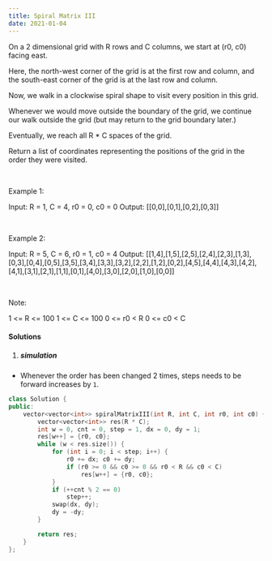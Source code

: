 ```yaml
---
title: Spiral Matrix III
date: 2021-01-04
---
```

On a 2 dimensional grid with R rows and C columns, we start at (r0, c0) facing east.

Here, the north-west corner of the grid is at the first row and column, and the south-east corner of the grid is at the last row and column.

Now, we walk in a clockwise spiral shape to visit every position in this grid. 

Whenever we would move outside the boundary of the grid, we continue our walk outside the grid (but may return to the grid boundary later.) 

Eventually, we reach all R * C spaces of the grid.

Return a list of coordinates representing the positions of the grid in the order they were visited.

 

Example 1:

Input: R = 1, C = 4, r0 = 0, c0 = 0
Output: [[0,0],[0,1],[0,2],[0,3]]


 

Example 2:

Input: R = 5, C = 6, r0 = 1, c0 = 4
Output: [[1,4],[1,5],[2,5],[2,4],[2,3],[1,3],[0,3],[0,4],[0,5],[3,5],[3,4],[3,3],[3,2],[2,2],[1,2],[0,2],[4,5],[4,4],[4,3],[4,2],[4,1],[3,1],[2,1],[1,1],[0,1],[4,0],[3,0],[2,0],[1,0],[0,0]]


 

Note:

1 <= R <= 100
1 <= C <= 100
0 <= r0 < R
0 <= c0 < C

#### Solutions

1. ##### simulation

- Whenever the order has been changed 2 times, steps needs to be forward increases by `1`.

```cpp
class Solution {
public:
    vector<vector<int>> spiralMatrixIII(int R, int C, int r0, int c0) {
        vector<vector<int>> res(R * C);
        int w = 0, cnt = 0, step = 1, dx = 0, dy = 1;
        res[w++] = {r0, c0};
        while (w < res.size()) {
            for (int i = 0; i < step; i++) {
                r0 += dx; c0 += dy;
                if (r0 >= 0 && c0 >= 0 && r0 < R && c0 < C)
                    res[w++] = {r0, c0};
            }
            if (++cnt % 2 == 0)
                step++;
            swap(dx, dy);
            dy = -dy;
        }

        return res;
    }
};
```
